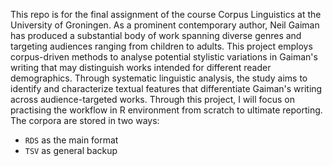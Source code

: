 This repo is for the final assignment of the course Corpus Linguistics at the University of Groningen. 
As a prominent contemporary author, Neil Gaiman has produced a substantial body of work spanning diverse genres and targeting audiences ranging from children to adults. This project employs corpus-driven methods to analyse potential stylistic variations in Gaiman's writing that may distinguish works intended for different reader demographics. Through systematic linguistic analysis, the study aims to identify and characterize textual features that differentiate Gaiman's writing across audience-targeted works.
Through this project, I will focus on practising the workflow in R environment from scratch to ultimate reporting. 
The corpora are stored in two ways:
* `RDS` as the main format
* `TSV` as general backup
